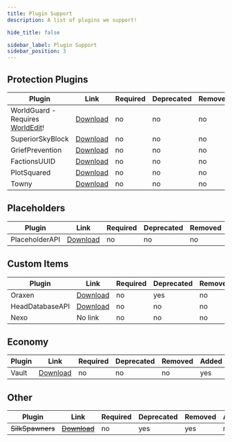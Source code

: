 ```yaml
---
title: Plugin Support
description: A list of plugins we support!

hide_title: false

sidebar_label: Plugin Support
sidebar_position: 3
---
```

## Protection Plugins
| Plugin                                                              | Link                                                                 | Required | Deprecated | Removed | Added | Planned |
|---------------------------------------------------------------------|----------------------------------------------------------------------|----------|------------|---------|-------|---------|
| WorldGuard - Requires [WorldEdit](https://enginehub.org/worldedit)! | [Download](https://enginehub.org/worldguard)                         | no       | no         | no      | yes   | N/A     |
| SuperiorSkyBlock                                                    | [Download](https://bg-software.com/superiorskyblock/)                | no       | no         | no      | yes   | N/A     |
| GriefPrevention                                                     | [Download](https://www.spigotmc.org/resources/griefprevention.1884/) | no       | no         | no      | yes   | N/A     |
| FactionsUUID                                                        | [Download](https://www.spigotmc.org/resources/factionsuuid.1035/)    | no       | no         | no      | yes   | N/A     |
| PlotSquared                                                         | [Download](https://github.com/IntellectualSites/PlotSquared/)        | no       | no         | no      | yes   | N/A     |
| Towny                                                               | [Download](https://github.com/TownyAdvanced/Towny)                   | no       | no         | no      | yes   | N/A     |

## Placeholders
| Plugin         | Link                                                          | Required | Deprecated | Removed | Added | Planned |
|----------------|---------------------------------------------------------------|----------|------------|---------|-------|---------|
| PlaceholderAPI | [Download](https://hangar.papermc.io/HelpChat/PlaceholderAPI) | no       | no         | no      | yes   | N/A     |

## Custom Items
| Plugin          | Link                                                                                                                                                  | Required | Deprecated | Removed | Added | Planned |
|-----------------|-------------------------------------------------------------------------------------------------------------------------------------------------------|----------|------------|---------|-------|---------|
| Oraxen          | [Download](https://www.spigotmc.org/resources/%E2%98%84%EF%B8%8F-oraxen-custom-items-blocks-emotes-furniture-resourcepack-and-gui-1-18-1-20-4.72448/) | no       | yes        | no      | yes   | N/A     |
| HeadDatabaseAPI | [Download](https://www.spigotmc.org/resources/head-database.14280/)                                                                                   | no       | no         | no      | yes   | N/A     |
| Nexo            | No link                                                                                                                                               | no       | no         | no      | no    | yes     |

## Economy
| Plugin           | Link                                                         | Required | Deprecated | Removed | Added | Planned |
|------------------|--------------------------------------------------------------|----------|------------|---------|-------|---------|
| Vault            | [Download](https://www.spigotmc.org/resources/vault.34315/)  | no       | no         | no      | yes   | N/A     |

## Other
| Plugin           | Link                                                         | Required | Deprecated | Removed | Added | Planned |
|------------------|--------------------------------------------------------------|----------|------------|---------|-------|---------|
| ~~SilkSpawners~~ | ~~[Download](https://dev.bukkit.org/projects/silkspawners)~~ | no       | yes        | yes     | no    | N/A     |